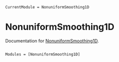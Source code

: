 ```@meta
CurrentModule = NonuniformSmoothing1D
```

# NonuniformSmoothing1D

Documentation for [NonuniformSmoothing1D](https://github.com/Firionus/NonuniformSmoothing1D.jl).

```@index
```

```@autodocs
Modules = [NonuniformSmoothing1D]
```

